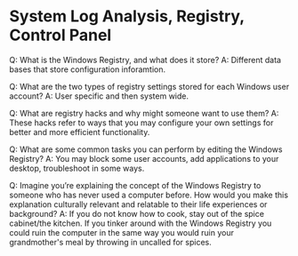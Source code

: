 # System Log Analysis, Registry, Control Panel

Q: What is the Windows Registry, and what does it store?
A: Different data bases that store configuration inforamtion.

Q: What are the two types of registry settings stored for each Windows user account?
A: User specific and then system wide.

Q: What are registry hacks and why might someone want to use them?
A: These hacks refer to ways that you may configure your own settings for better and more efficient functionality. 

Q: What are some common tasks you can perform by editing the Windows Registry?
A: You may block some user accounts, add applications to your desktop, troubleshoot in some ways.

Q: Imagine you’re explaining the concept of the Windows Registry to someone who has never used a computer before. How would you make this explanation culturally relevant and relatable to their life experiences or background?
A: If you do not know how to cook, stay out of the spice cabinet/the kitchen. If you tinker around with the Windows Registry you could ruin the computer in the same way you would ruin your grandmother's meal by throwing in uncalled for spices. 